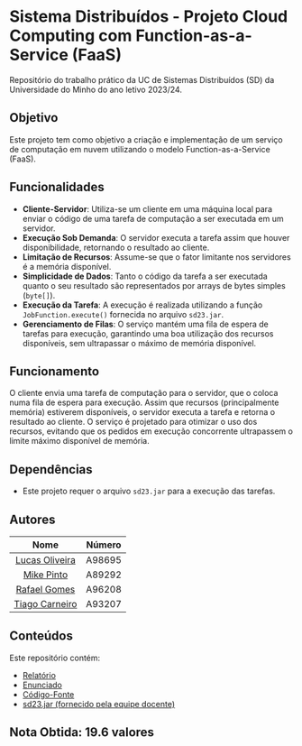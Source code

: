 # Sistema Distribuídos - Projeto Cloud Computing com Function-as-a-Service (FaaS)

Repositório do trabalho prático da UC de Sistemas Distribuídos (SD) da Universidade do Minho do ano letivo 2023/24.

## Objetivo

Este projeto tem como objetivo a criação e implementação de um serviço de computação em nuvem utilizando o modelo Function-as-a-Service (FaaS).

## Funcionalidades

- **Cliente-Servidor**: Utiliza-se um cliente em uma máquina local para enviar o código de uma tarefa de computação a ser executada em um servidor.
- **Execução Sob Demanda**: O servidor executa a tarefa assim que houver disponibilidade, retornando o resultado ao cliente.
- **Limitação de Recursos**: Assume-se que o fator limitante nos servidores é a memória disponível.
- **Simplicidade de Dados**: Tanto o código da tarefa a ser executada quanto o seu resultado são representados por arrays de bytes simples (`byte[]`).
- **Execução da Tarefa**: A execução é realizada utilizando a função `JobFunction.execute()` fornecida no arquivo `sd23.jar`.
- **Gerenciamento de Filas**: O serviço mantém uma fila de espera de tarefas para execução, garantindo uma boa utilização dos recursos disponíveis, sem ultrapassar o máximo de memória disponível.

## Funcionamento

O cliente envia uma tarefa de computação para o servidor, que o coloca numa fila de espera para execução. Assim que recursos (principalmente memória) estiverem disponíveis, o servidor executa a tarefa e retorna o resultado ao cliente. O serviço é projetado para otimizar o uso dos recursos, evitando que os pedidos em execução concorrente ultrapassem o limite máximo disponível de memória.

## Dependências

- Este projeto requer o arquivo `sd23.jar` para a execução das tarefas.

## Autores
<div align="center">

|    **Nome**    | **Número** |
|:--------------:|:----------:|
| [Lucas Oliveira](https://github.com/LucasOli20) |   A98695   |
|   [Mike Pinto](https://github.com/mrmikept)   |   A89292   |
|  [Rafael Gomes](https://github.com/RafaGomes1) |   A96208   |
| [Tiago Carneiro](https://github.com/Tiago5Carneiro) | A93207 |

</div>

## Conteúdos

Este repositório contém:

- [Relatório](./report.pdf)
- [Enunciado](./enunciado.pdf)
- [Código-Fonte](./Code/src/)
- [sd23.jar (fornecido pela equipe docente)](./Code/src/sd23.jar)

## Nota Obtida: 19.6 valores